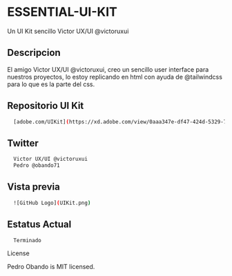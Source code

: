 # ESSENTIAL-UI-KIT
Un UI Kit sencillo Victor UX/UI @victoruxui

## Descripcion
El amigo Victor UX/UI @victoruxui, creo un sencillo user interface para nuestros proyectos, lo estoy replicando en html con ayuda de @tailwindcss para lo que es la parte del css.

## Repositorio UI Kit
```bash
  [adobe.com/UIKit](https://xd.adobe.com/view/0aaa347e-df47-424d-5329-72fa833ae47d-7c9b)  
```

## Twitter
```bash
  Victor UX/UI @victoruxui
  Pedro @obando71
```

## Vista previa
```bash
  ![GitHub Logo](UIKit.png)
```

## Estatus Actual
```bash
  Terminado
```

License

Pedro Obando is MIT licensed.

